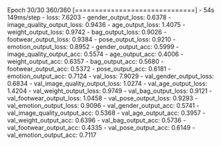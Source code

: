 
Epoch 30/30
360/360 [==============================] - 54s 149ms/step - loss: 7.6203 - gender_output_loss: 0.6378 - image_quality_output_loss: 0.9436 - age_output_loss: 1.4075 - weight_output_loss: 0.9742 - bag_output_loss: 0.9026 - footwear_output_loss: 0.9384 - pose_output_loss: 0.9210 - emotion_output_loss: 0.8952 - gender_output_acc: 0.5999 - image_quality_output_acc: 0.5574 - age_output_acc: 0.4006 - weight_output_acc: 0.6357 - bag_output_acc: 0.5680 - footwear_output_acc: 0.5372 - pose_output_acc: 0.6181 - emotion_output_acc: 0.7124 - val_loss: 7.9029 - val_gender_output_loss: 0.6834 - val_image_quality_output_loss: 1.0274 - val_age_output_loss: 1.4204 - val_weight_output_loss: 0.9749 - val_bag_output_loss: 0.9121 - val_footwear_output_loss: 1.0458 - val_pose_output_loss: 0.9293 - val_emotion_output_loss: 0.9096 - val_gender_output_acc: 0.5741 - val_image_quality_output_acc: 0.5368 - val_age_output_acc: 0.3957 - val_weight_output_acc: 0.6396 - val_bag_output_acc: 0.5736 - val_footwear_output_acc: 0.4335 - val_pose_output_acc: 0.6149 - val_emotion_output_acc: 0.7117
